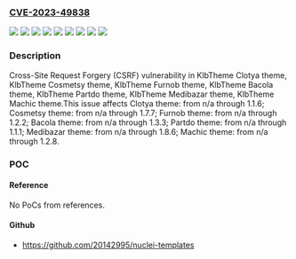 ### [CVE-2023-49838](https://cve.mitre.org/cgi-bin/cvename.cgi?name=CVE-2023-49838)
![](https://img.shields.io/static/v1?label=Product&message=Bacola%20theme&color=blue)
![](https://img.shields.io/static/v1?label=Product&message=Clotya%20theme&color=blue)
![](https://img.shields.io/static/v1?label=Product&message=Cosmetsy%20theme&color=blue)
![](https://img.shields.io/static/v1?label=Product&message=Furnob%20theme&color=blue)
![](https://img.shields.io/static/v1?label=Product&message=Machic%20theme&color=blue)
![](https://img.shields.io/static/v1?label=Product&message=Medibazar%20theme&color=blue)
![](https://img.shields.io/static/v1?label=Product&message=Partdo%20theme&color=blue)
![](https://img.shields.io/static/v1?label=Version&message=n%2Fa%20&color=brightgreen)
![](https://img.shields.io/static/v1?label=Vulnerability&message=CWE-352%20Cross-Site%20Request%20Forgery%20(CSRF)&color=brightgreen)

### Description

Cross-Site Request Forgery (CSRF) vulnerability in KlbTheme Clotya theme, KlbTheme Cosmetsy theme, KlbTheme Furnob theme, KlbTheme Bacola theme, KlbTheme Partdo theme, KlbTheme Medibazar theme, KlbTheme Machic theme.This issue affects Clotya theme: from n/a through 1.1.6; Cosmetsy theme: from n/a through 1.7.7; Furnob theme: from n/a through 1.2.2; Bacola theme: from n/a through 1.3.3; Partdo theme: from n/a through 1.1.1; Medibazar theme: from n/a through 1.8.6; Machic theme: from n/a through 1.2.8.

### POC

#### Reference
No PoCs from references.

#### Github
- https://github.com/20142995/nuclei-templates

